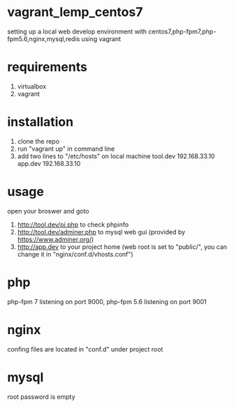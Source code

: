 # vagrant_lemp_centos7

setting up a local web develop environment with centos7,php-fpm7,php-fpm5.6,nginx,mysql,redis using vagrant

# requirements
1. virtualbox
2. vagrant

# installation
1. clone the repo  
2. run "vagrant up" in command line  
3. add two lines to "/etc/hosts" on local machine 
tool.dev    192.168.33.10
app.dev     192.168.33.10

# usage
open your broswer and goto  
1. http://tool.dev/pi.php to check phpinfo  
2. http://tool.dev/adminer.php to mysql web gui (provided by https://www.adminer.org/)  
3. http://app.dev to your project home (web root is set to "public/", you can change it in "nginx/conf.d/vhosts.conf")  

# php
php-fpm 7 listening on port 9000, 
php-fpm 5.6 listening on port 9001

# nginx
confing files are located in "conf.d" under project root

# mysql
root password is empty
